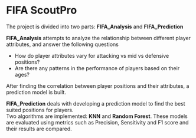 # FIFA ScoutPro

The project is divided into two parts: **FIFA_Analysis** and **FIFA_Prediction**

**FIFA_Analysis** attempts to analyze the relationship between different player attributes, and answer the following questions
* How do player attributes vary for attacking vs mid vs defensive positions?
* Are there any patterns in the performance of players based on their ages?

After finding the correlation between player positions and their attributes, a prediction model is built.

**FIFA_Prediction** deals with developing a prediction model to find the best suited positions for players. 
<br/>Two algorithms are implemented: **KNN** and **Random Forest**.
These models are evaluated using metrics such as Precision, Sensitivity and F1 score and their results are compared.

